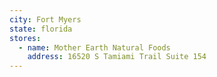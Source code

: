 ```yaml
---
city: Fort Myers
state: florida
stores:
  - name: Mother Earth Natural Foods
    address: 16520 S Tamiami Trail Suite 154
---
```

